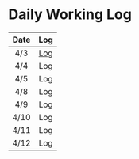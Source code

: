 # Daily Working Log
| Date | Log |
|:---:|:---:|
|4/3|[Log](https://github.com/three0-s/huchudle/blob/feature/haeyeon/logs/Daily%20Working%20Log%20/4.3)|
|4/4|Log|
|4/5|Log|
|4/8|Log|
|4/9|Log|
|4/10|Log|
|4/11|Log|
|4/12|Log|
